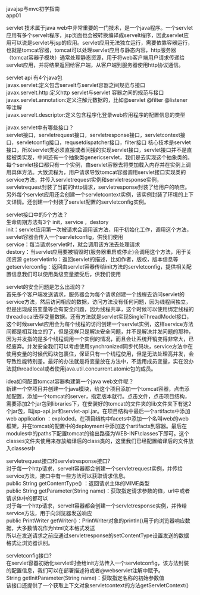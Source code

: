 javajsp与mvc初学指南  
app01 

servlet 技术属于java web中非常重要的一门技术，是一个java程序。一个servlet应用有多个servelt程序，jsp页面也会被转换编译成servelt程序，因此servlet应用可以说是servlet与jsp的应用。servlet应用无法独立运行，需要依靠容器运行，也就是tomcat容器，tomcat可以处理servlet应用与静态内容，http服务器（tomcat容器子模块）通常处理静态资源，用于将web客户端用户请求传递给servlet应用，并将结果返回给客户端，从客户端到服务器使用http协议通信。

servlet api  有4个java包  
javax.servlet:定义包含servelt与servlet容器之间规范与接口  
javax.servelt.http:定义http servlet与servlet 容器之间的规范与接口  
javax.servlet.annotation:定义注解元数据的，比如@servlet @filter @listener 等注解  
javax.servelt.descriptor:定义包含程序化登录web应用程序的配置信息的类型

javax.servlet中有哪些接口？  
servlet接口，servletrequest接口，servletresponse接口，servletcontext接口，servletconfig接口，requsetdispatcher接口，filter接口
核心技术是servlet接口，所以servlet类必须直接或者间接的实现servlet接口，servlet接口并不是直接被类实现，中间还有一个抽象类genericservlet，我们是去实现这个抽象类的。每个servlet接口都只有一个实例，由servlet容器去将类加载入内存并在实例上调用具体方法。大致流程为，用户请求导致tomcat容器调用servlet接口实现类的service方法，并传入servletrequest实例和servletresponse实例，servletrequest封装了当前的http请求，servletresponse封装了给用户的响应。另外每个servlet应用还会创建一个servletcontext实例，该实例封装了环境的上下文详情。还创建一个封装了servlet配置的servletconfig实例。

servlet接口中的5个方法？  
生命周期方法有3个  init，service ，destory    
init：servlet应用第一次被请求会调用该方法，用于初始化工作，调用这个方法，servlet容器会传入一个servletconfig，供我们使用   
service：每当请求servlet时，就会调用该方法去处理请求  
destory：当servlet应用要被销毁时(服务器重启或停止)会调用这个方法，用于关闭资源
getservletinfo：返回servlet的描述，比如作者，版权，版本信息等
getservlerconfig：返回由servlet容器传给init方法的servletconfig，提供相关配置信息我们可以使用类级变量接受后，供我们使用

servlet的安全问题是怎么出现的？  
首先多个客户端发送请求，服务器会为每个请求创建一个线程去访问servlet的service方法，然后访问相应的数据，访问方法没有任何问题，因为线程间独立，但是出现成员变量等会有安全问题，因为线程共享，这个时候可以使用绑定线程的threadlocal去存变量数据。还有方法就是servlet实现SingleThreadModel接口，这个时候servlet应用会为每个线程的访问创建一个servlet实例，这样service方法间都是相互独立的了，但是这样只是解决安全问题，并不是解决并发问题的那种，因为并发指的是多个线程调用一个实例的情况，而且会让系统开销变得非常大，已经废弃。并发安全我们可以考虑使用synchronized同步代码块，service方法中在使用变量的时候代码块包裹住，保证只有一个线程使用，但是无法处理高并发，会导致性能特别差。最好的办法就是将变量放在方法中，不适用成员变量，实在没办法就threadlocal或者使用java.util.concurrent.atomic包的成员。

idea如何配置tomcat容器构建第一个java web文件呢？   
新建一个空项目并创建一个java模块，给这个项目添加一个tomcat容器，点击添加配置，添加一个tomcat的server，指定版本就行。点击文件，点击项目结构，需要添加2个jar包到libraries下，在安装好的tomcat的文件夹的lib文件夹下有这2个jar包，叫jsp-api.jar和servlet-api.jar。在项目结构中最后一个artifacts中添加web application ：exploded。在项目结构中facets中添加一个名叫web的web框架，并在tomcat的配置中的deployment中添加这个artifacts到容器。最后在modules中的paths下配置tomcat的输出路径为WEB-INF\classes下即可。这个classes文件夹使用来存放编译后的class类的，这里我们已经配置编译后的文件放入classes中

servletrequest接口和servletresponse接口?  
对于每一个http请求，servelt容器都会创建一个servletrequest实例，并传给service方法，接口中有一些方法可以获取请求信息。  
public String getContentType() ：返回请求主体的MIME类型  
public String getParameter(String name)：获取指定请求参数的值，url中或者请求体中的都可以  
对于每一个http请求，servelt容器都会创建一个servletresponse实例，并传给service方法，用于向浏览器发送响应  
public PrintWriter getWriter()：PrintWriter对象的println()用于向浏览器响应数据，大多数情况作为html文本格式发送  
所以在发送请求之前应通过servletresponse的setContentType设置发送的数据格式让浏览器识别。

servletconfig接口?  
在servlet容器初始化servlet时会给init方法传入一个servletconfig，该方法封装的配置信息，我们可以在部署描述符或者@webservlet注解中赋予。  
String getInitParameter(String name)：获取指定名称的初始参数值  
该接口还提供了一个获取上下文对象servletcontext的方法getServletContext()






















